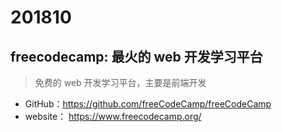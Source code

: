 # 201810

## freecodecamp: 最火的 web 开发学习平台
>免费的 web 开发学习平台，主要是前端开发

- GitHub：https://github.com/freeCodeCamp/freeCodeCamp
- website： https://www.freecodecamp.org/
